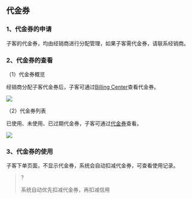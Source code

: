 ## 代金券

### **1、代金券的申请**

子客的代金券，均由经销商进行分配管理，如果子客需代金券，请联系经销商。

### **2、代金券的查看**

（1）代金券概览

经销商分配子客代金券后，子客可通过[Billing Center](https://console.tencentcloud.com/expense/accountinfo)查看代金券。

![](https://staticintl.cloudcachetci.com/yehe/backend-news/Es5G522_11.png)

（2）代金券列表

已使用、未使用、已过期代金券，子客可通过[代金券](https://console.tencentcloud.com/expense/customervoucher)查看。

![](https://staticintl.cloudcachetci.com/yehe/backend-news/bJM4942_22.png)

### **3、代金券的使用**

子客下单页面，不显示代金券，系统会自动扣减代金券，可查看使用记录。

>?
>
>系统自动优先扣减代金券，再扣减信用
